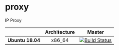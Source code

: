 # proxy
IP Proxy

| | **Architecture** | **Master** |
|---|:---:|:---:|
| **Ubuntu 18.04**        | x86_64 |[![Build Status](http://ci.oopscommand.com/buildStatus/icon?job=OopsHosting/proxy/master)](http://ci.oopscommand.com/job/OopsHosting/job/proxy/job/master/)|
